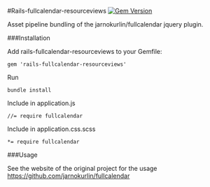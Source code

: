 #Rails-fullcalendar-resourceviews
[![Gem Version](https://badge.fury.io/rb/rails-fullcalendar-resourceviews.svg)](http://badge.fury.io/rb/rails-fullcalendar-resourceviews)

Asset pipeline bundling of the jarnokurlin/fullcalendar jquery plugin.

###Installation

Add rails-fullcalendar-resourceviews to your Gemfile:

``` 
gem 'rails-fullcalendar-resourceviews'
```

Run 

``` 
bundle install
```

Include in application.js

```
//= require fullcalendar
```

Include in application.css.scss

```
*= require fullcalendar
```

###Usage

See the website of the original project for the usage
https://github.com/jarnokurlin/fullcalendar
